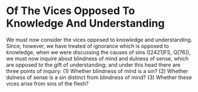 # Of The Vices Opposed To Knowledge And Understanding

We must now consider the vices opposed to knowledge and understanding. Since, however, we have treated of ignorance which is opposed to knowledge, when we were discussing the causes of sins ([2421]FS, Q[76]), we must now inquire about blindness of mind and dulness of sense, which are opposed to the gift of understanding; and under this head there are three points of inquiry:
(1) Whether blindness of mind is a sin?
(2) Whether dulness of sense is a sin distinct from blindness of mind?
(3) Whether these vices arise from sins of the flesh?